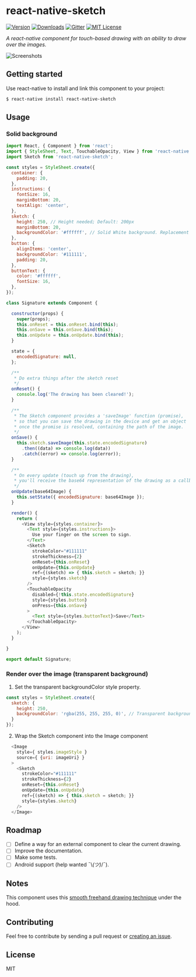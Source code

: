 # react-native-sketch

[![Version](https://img.shields.io/npm/v/react-native-sketch.svg?style=flat-square)](http://npm.im/react-native-sketch)
[![Downloads](https://img.shields.io/npm/dm/react-native-sketch.svg?style=flat-square)](http://npm.im/react-native-sketch)
[![Gitter](https://img.shields.io/badge/chat-on%20gitter-1dce73.svg?style=flat-square)](https://gitter.im/jgrancher/react-native-sketch)
[![MIT License](https://img.shields.io/npm/l/react-native-sketch.svg?style=flat-square)](http://opensource.org/licenses/MIT)

*A react-native component for touch-based drawing with an ability to draw over the images.*

![Screenshots](https://cloud.githubusercontent.com/assets/5517450/15202227/ca865758-183b-11e6-8c4e-41080bc04538.jpg "Disclaimer: This is not my signature ;)")

## Getting started

Use react-native to install and link this component to your project:
```bash
$ react-native install react-native-sketch
```

## Usage

### Solid background

```javascript
import React, { Component } from 'react';
import { StyleSheet, Text, TouchableOpacity, View } from 'react-native';
import Sketch from 'react-native-sketch';

const styles = StyleSheet.create({
  container: {
    padding: 20,    
  },
  instructions: {
    fontSize: 16,
    marginBottom: 20,
    textAlign: 'center',
  },
  sketch: {
    height: 250, // Height needed; Default: 200px
    marginBottom: 20,
    backgroundColor: '#ffffff', // Solid White background. Replacement for the fillColor property
  },
  button: {
    alignItems: 'center',
    backgroundColor: '#111111',
    padding: 20,
  },
  buttonText: {
    color: '#ffffff',
    fontSize: 16,
  },
});

class Signature extends Component {

  constructor(props) {
    super(props);
    this.onReset = this.onReset.bind(this);
    this.onSave = this.onSave.bind(this);
    this.onUpdate = this.onUpdate.bind(this);
  }

  state = {
    encodedSignature: null,
  };

  /**
   * Do extra things after the sketch reset
   */
  onReset() {
    console.log('The drawing has been cleared!');
  }

  /**
   * The Sketch component provides a 'saveImage' function (promise),
   * so that you can save the drawing in the device and get an object
   * once the promise is resolved, containing the path of the image.
   */
  onSave() {
    this.sketch.saveImage(this.state.encodedSignature)
      .then((data) => console.log(data))
      .catch((error) => console.log(error));
  }

  /**
   * On every update (touch up from the drawing),
   * you'll receive the base64 representation of the drawing as a callback.
   */
  onUpdate(base64Image) {
    this.setState({ encodedSignature: base64Image });
  }

  render() {
    return (
      <View style={styles.container}>
        <Text style={styles.instructions}>
          Use your finger on the screen to sign.
        </Text>
        <Sketch
          strokeColor="#111111"
          strokeThickness={2}
          onReset={this.onReset}
          onUpdate={this.onUpdate}
          ref={(sketch) => { this.sketch = sketch; }}
          style={styles.sketch}
        />
        <TouchableOpacity
          disabled={!this.state.encodedSignature}
          style={styles.button}
          onPress={this.onSave}
        >
          <Text style={styles.buttonText}>Save</Text>
        </TouchableOpacity>
      </View>
    );
  }

}

export default Signature;
```

### Render over the image (transparent background) 

1. Set the transparent backgroundColor style property. 

```javascript
const styles = StyleSheet.create({
  sketch: {
    height: 250, 
    backgroundColor: 'rgba(255, 255, 255, 0)', // Transparent background
  }
});
  ```
2. Wrap the Sketch component into the Image component
  
```javascript
  <Image
    style={ styles.imageStyle }
    source={ {uri: imageUri} }
  >
    <Sketch
      strokeColor="#111111"
      strokeThickness={2}
      onReset={this.onReset}
      onUpdate={this.onUpdate}
      ref={(sketch) => { this.sketch = sketch; }}
      style={styles.sketch}
    />
  </Image>
 ```

## Roadmap

- [ ] Define a way for an external component to clear the current drawing.
- [ ] Improve the documentation.
- [ ] Make some tests.
- [ ] Android support (help wanted ¯\\_(ツ)_/¯).

## Notes

This component uses this [smooth freehand drawing technique](http://code.tutsplus.com/tutorials/smooth-freehand-drawing-on-ios--mobile-13164) under the hood.

## Contributing

Feel free to contribute by sending a pull request or [creating an issue](https://github.com/jgrancher/react-native-sketch/issues/new).

## License

MIT
